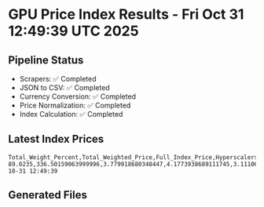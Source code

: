 # GPU Price Index Results - Fri Oct 31 12:49:39 UTC 2025

## Pipeline Status
- Scrapers: ✅ Completed
- JSON to CSV: ✅ Completed
- Currency Conversion: ✅ Completed
- Price Normalization: ✅ Completed
- Index Calculation: ✅ Completed

## Latest Index Prices
```
Total_Weight_Percent,Total_Weighted_Price,Full_Index_Price,Hyperscalers_Only_Price,Non_Hyperscalers_Only_Price,Hyperscaler_Weight,Non_Hyperscaler_Weight,Calculation_Date
89.0235,336.50159063999996,3.779918680348447,4.1773938689111745,3.1110617324875323,55.84,33.183499999999995,2025-10-31 12:49:39
```

## Generated Files
```
```
